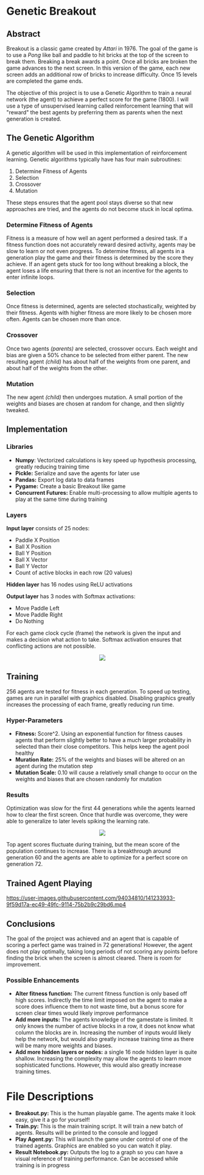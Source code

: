 <h1>Genetic Breakout</h1>
<h2>Abstract</h2>
<p>
  Breakout is a classic game created by <i>Attari</i> in 1976.  The goal of the game is to use a <i>Pong</i> like ball and paddle to hit bricks at the top of the screen to break them.  Breaking a break awards a point.
  Once all bricks are broken the game advances to the next screen.
  In this version of the game, each new screen adds an additional row of bricks to increase difficulty.  Once 15 levels are completed the game ends.
  
  The objective of this project is to use a Genetic Algorithm to train a neural network (the agent) to achieve a perfect score for the game (1800).
  I will use a type of unsupervised learning called reinforcement learning that will "reward" the best agents by preferring them as parents when the next generation is created.
</p>

<h2>The Genetic Algorithm</h2>
<p>
  A genetic algorithm will be used in this implementation of reinforcement learning.
  Genetic algorithms typically have has four main subroutines:
  <ol>
    <li>Determine Fitness of Agents</li>
    <li>Selection</li>
    <li>Crossover</li>
    <li>Mutation</li>
  </ol>
  These steps ensures that the agent pool stays diverse so that new approaches are tried, and the agents do not become stuck in local optima.
  

  <h3>Determine Fitness of Agents</h3>
  Fitness is a measure of how well an agent performed a desired task.  If a fitness function does not accurately reward desired activity, agents may be slow to learn or not even progress.
  To determine fitness, all agents in a generation play the game and their fitness is determined by the score they achieve.  If an agent gets stuck for too long without breaking a block, the agent loses a life ensuring that there is not an incentive for the agents to enter infinite loops.
  <h3>Selection</h3>
  Once fitness is determined, agents are selected stochastically, weighted by their fitness.  Agents with higher fitness are more likely to be chosen more often.  Agents can be chosen more than once.
  <h3>Crossover</h3>
  Once two agents <i>(parents)</i> are selected, crossover occurs.  Each weight and bias are given a 50% chance to be selected from either parent.  The new resulting agent <i>(child)</i> has about half of the weights from one parent, and about half of the weights from the other.
  <h3>Mutation</h3>
  The new agent <i>(child)</i> then undergoes mutation.  A small portion of the weights and biases are chosen at random for change, and then slightly tweaked.
</p>


<h2>Implementation</h2>
<h3>Libraries</h3>
<p>
  <ul>
    <li><b>Numpy</b>: Vectorized calculations is key speed up hypothesis  processing, greatly reducing training time</li>
    <li><b>Pickle:</b> Serialize and save the agents for later use</li>
    <li><b>Pandas:</b> Export log data to data frames</li>
    <li><b>Pygame:</b> Create a basic Breakout like game</li>
    <li><b>Concurrent Futures:</b>  Enable multi-processing to allow multiple  agents to play at the same time during training</li>
  </ul>
  
  <h3>Layers</h3>
  <b>Input layer</b> consists of 25 nodes:
  <ul>
    <li>Paddle X Position</li>
    <li>Ball X Position</li>
    <li>Ball Y Position</li>
    <li>Ball X Vector</li>
    <li>Ball Y Vector</li>
    <li>Count of active blocks in each row (20 values)</li>
  </ul>
  
  <b>Hidden layer</b> has 16 nodes using ReLU activations
  
  <b>Output layer</b> has 3 nodes with Softmax activations:
  <ul>
  <li>Move Paddle Left</li>
  <li>Move Paddle Right</li>
  <li>Do Nothing</li>
  </ul>
  
  For each game clock cycle (frame) the network is given the input and makes a decision what action to take.  Softmax activation ensures that conflicting actions are not possible.
</p>
<p align="center">
  <img src="https://user-images.githubusercontent.com/94034810/141257678-e6b6cb6b-b2c1-42d9-8c1f-a0553a5821b3.png">
</p>

<h2>Training</h2>
<p>
  256 agents are tested for fitness in each generation.  To speed up testing, games are run in parallel with graphics disabled.  Disabling graphics greatly increases the processing of each frame, greatly reducing run time.
  
  <h3>Hyper-Parameters</h3>
  <ul>
  <li><b>Fitness:</b> Score^2.  Using an exponential function for fitness causes agents that perform slightly better to have a much larger probability in selected than their close competitors.  This helps keep the agent pool healthy</li>
  <li><b>Muration Rate:</b> 25% of the weights and biases will be altered on an agent during the mutation step</li>
  <li><b>Mutation Scale:</b> 0.10 will cause a relatively small change to occur  on the weights and biases that are chosen randomly for mutation</li>
  </ul>
  
  
  <h3>Results</h3>
  Optimization was slow for the first 44 generations while the agents learned how to clear the first screen.  Once that hurdle was overcome, they were able to generalize to later levels spiking the learning rate.
  
<p align="center">
  <img src="https://user-images.githubusercontent.com/94034810/141082768-7519e5b3-fba8-4f3a-a0bb-bc955b0052ff.png">
</p>

<p>
  Top agent scores fluctuate during training, but the mean score of the population continues to increase.  There is a breakthrough around generation 60 and the agents are able to optimize for a perfect score on generation 72.
</p>

<h2>Trained Agent Playing</h2>

https://user-images.githubusercontent.com/94034810/141233933-9f59d17a-ec49-49fc-9114-75b2b9c29bd6.mp4


<h2>Conclusions</h2>
<p>
	The goal of the project was achieved and an agent that is capable of scoring a perfect game was trained in 72 generations!  However, the agent does not play optimally, taking long periods of not scoring any points before finding the brick when the screen is almost cleared.  There is room for improvement.
  
  <h3>Possible Enhancements</h3>
  <ul>
    <li><b>Alter fitness function:</b> The current fitness function is only based off high scores.  Indirectly the time limit imposed on the agent to make a score does influence them to not waste time, but a bonus score for screen clear times would likely improve performance</li>
    <li><b>Add more inputs:</b> The agents knowledge of the gamestate is limited.  It only knows the number of active blocks in a row, it does not know what column the blocks are in.  Increasing the number of inputs would likely help the network, but would also greatly increase training time as there will be many more weights and biases.</li>
    <li><b>Add more hidden layers or nodes:</b> a single 16 node hidden layer is quite shallow.  Increasing the complexity may allow the agents to learn more sophisticated functions.  However, this would also greatly increase training times.</li>
  </ul>
</p>

<h1>File Descriptions</h1>
<p>
  <ul>
    <li><b>Breakout.py: </b>This is the human playable game.  The agents make it look easy, give it a go for yourself!</li>
    <li><b>Train.py: </b>This is the main training script.  It will train a new batch of agents.  Results will be printed to the console and logged</li>
    <li><b>Play Agent.py:</b> This will launch the game under control of one of the trained agents.  Graphics are enabled so you can watch it play.</li>
    <li><b>Result Notebook.py:</b> Outputs the log to a graph so you can have a visual reference of training performance.  Can be accessed while training is in progress</li>
  </ul>
</p>
